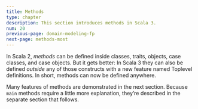```yaml
---
title: Methods
type: chapter
description: This section introduces methods in Scala 3.
num: 20
previous-page: domain-modeling-fp
next-page: methods-most
---
```



In Scala 2, _methods_ can be defined inside classes, traits, objects, case classes, and case objects. But it gets better: In Scala 3 they can also be defined _outside_ any of those constructs with a new feature named Toplevel definitions. In short, methods can now be defined anywhere.

Many features of methods are demonstrated in the next section. Because `main` methods require a little more explanation, they’re described in the separate section that follows.



